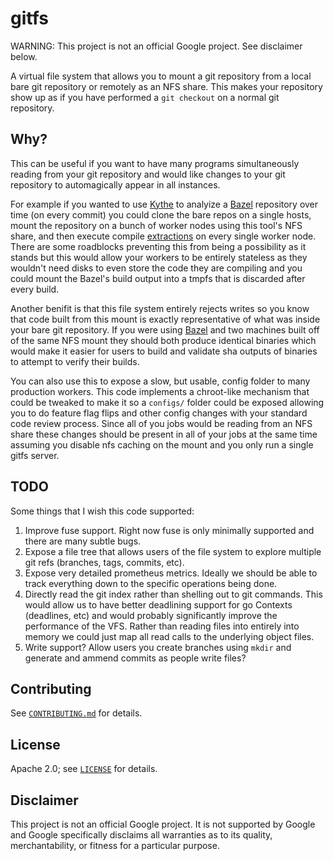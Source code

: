 # gitfs

WARNING: This project is not an official Google project. See disclaimer below.

A virtual file system that allows you to mount a git repository from a local
bare git repository or remotely as an NFS share. This makes your repository
show up as if you have performed a `git checkout` on a normal git repository.

## Why?

This can be useful if you want to have many programs simultaneously reading
from your git repository and would like changes to your git repository to
automagically appear in all instances.

For example if you wanted to use [Kythe](kythe) to analyize a [Bazel](bazel)
repository over time (on every commit) you could clone the bare repos on a
single hosts, mount the repository on a bunch of worker nodes using this tool's
NFS share, and then execute compile [extractions](kythe-extract) on every
single worker node. There are some roadblocks preventing this from being a
possibility as it stands but this would allow your workers to be entirely
stateless as they wouldn't need disks to even store the code they are compiling
and you could mount the Bazel's build output into a tmpfs that is discarded
after every build.

Another benifit is that this file system entirely rejects writes so you know
that code built from this mount is exactly representative of what was inside
your bare git repository. If you were using [Bazel](bazel) and two machines
built off of the same NFS mount they should both produce identical binaries
which would make it easier for users to build and validate sha outputs of
binaries to attempt to verify their builds.

You can also use this to expose a slow, but usable, config folder to many
production workers. This code implements a chroot-like mechanism that could
be tweaked to make it so a `configs/` folder could be exposed allowing you
to do feature flag flips and other config changes with your standard
code review process. Since all of you jobs would be reading from an NFS
share these changes should be present in all of your jobs at the same
time assuming you disable nfs caching on the mount and you only run a
single gitfs server.

## TODO

Some things that I wish this code supported:

1. Improve fuse support. Right now fuse is only minimally supported and there
   are many subtle bugs.
2. Expose a file tree that allows users of the file system to explore multiple
   git refs (branches, tags, commits, etc).
3. Expose very detailed prometheus metrics. Ideally we should be able to track
   everything down to the specific operations being done.
4. Directly read the git index rather than shelling out to git commands. This
   would allow us to have better deadlining support for go Contexts (deadlines,
   etc) and would probably significantly improve the performance of the VFS.
   Rather than reading files into entirely into memory we could just map all
   read calls to the underlying object files.
5. Write support? Allow users you create branches using `mkdir` and generate
   and ammend commits as people write files?

## Contributing

See [`CONTRIBUTING.md`](CONTRIBUTING.md) for details.

## License

Apache 2.0; see [`LICENSE`](LICENSE) for details.

## Disclaimer

This project is not an official Google project. It is not supported by
Google and Google specifically disclaims all warranties as to its quality,
merchantability, or fitness for a particular purpose.

[kythe]: https://kythe.io
[kythe-extractions]: https://kythe.io/examples/#extracting-other-bazel-based-repositories
[bazel]: https://bazel.build

